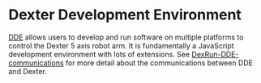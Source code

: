 # Dexter Development Environment

[DDE](https://github.com/HaddingtonDynamics/Dexter/blob/master/DDE/README.md) allows users to develop and run software on multiple platforms to control the Dexter 5 axis robot arm. 
It is fundamentally a JavaScript development environment with lots of extensions. See [DexRun-DDE-communications](DexRun-DDE-communications) for more detail about the communications between DDE and Dexter.